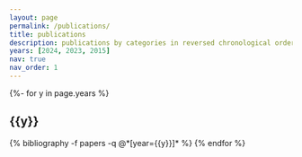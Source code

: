 ```yaml
---
layout: page
permalink: /publications/
title: publications
description: publications by categories in reversed chronological order. generated by jekyll-scholar.
years: [2024, 2023, 2015]
nav: true
nav_order: 1
---
```

<!-- _pages/publications.md -->
<div class="publications">

{%- for y in page.years %}
  <h2 class="year">{{y}}</h2>
  {% bibliography -f papers -q @*[year={{y}}]* %}
{% endfor %}

</div>
